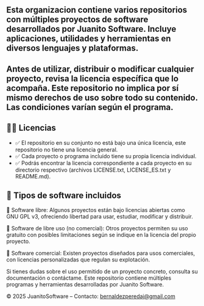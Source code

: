 ## Esta organizacion contiene varios repositorios con múltiples proyectos de software desarrollados por Juanito Software. Incluye aplicaciones, utilidades y herramientas en diversos lenguajes y plataformas.

## Antes de utilizar, distribuir o modificar cualquier proyecto, revisa la licencia específica que lo acompaña. Este repositorio no implica por sí mismo derechos de uso sobre todo su contenido. Las condiciones varían según el programa.

## 📜📌 Licencias

- ✅ El repositorio en su conjunto no está bajo una única licencia, este repositorio no tiene una licencia general.
- ✅ Cada proyecto o programa incluido tiene su propia licencia individual.
- ✅ Podrás encontrar la licencia correspondiente a cada proyecto en su directorio respectivo (archivos LICENSE.txt, LICENSE_ES.txt y README.md).

## 🚀 Tipos de software incluidos 

🔹 Software libre: Algunos proyectos están bajo licencias abiertas como GNU GPL v3, ofreciendo libertad para usar, estudiar, modificar y distribuir.

🔹 Software de libre uso (no comercial): Otros proyectos permiten su uso gratuito con posibles limitaciones según se indique en la licencia del propio proyecto.

🔹 Software comercial: Existen proyectos diseñados para usos comerciales, con licencias personalizadas que regulan su explotación.

Si tienes dudas sobre el uso permitido de un proyecto concreto, consulta su documentación o contáctame. Este repositorio contiene múltiples programas y herramientas desarrolladas por Juanito Software.

© 2025 JuanitoSoftware – Contacto: bernaldezperedaj@gmail.com
